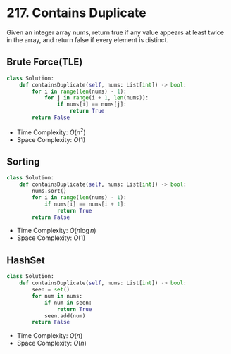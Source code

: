 # 217. Contains Duplicate
Given an integer array nums, return true if any value appears at least twice in the array, and return false if every element is distinct.
## Brute Force(TLE)
```PYTHON
class Solution:
    def containsDuplicate(self, nums: List[int]) -> bool:
        for i in range(len(nums) - 1):
            for j in range(i + 1, len(nums)):
                if nums[i] == nums[j]:
                    return True
        return False
```
* Time Complexity: $O(n^2)$
* Space Complexity: $O(1)$
## Sorting
```PYTHON
class Solution:
    def containsDuplicate(self, nums: List[int]) -> bool:
        nums.sort()
        for i in range(len(nums) - 1):
            if nums[i] == nums[i + 1]:
                return True
        return False
```
* Time Complexity: $O(n \log n)$
* Space Complexity: $O(1)$
## HashSet
```PYTHON
class Solution:
    def containsDuplicate(self, nums: List[int]) -> bool:
        seen = set()
        for num in nums:
            if num in seen:
                return True
            seen.add(num)
        return False
```
* Time Complexity: $O(n)$
* Space Complexity: $O(n)$